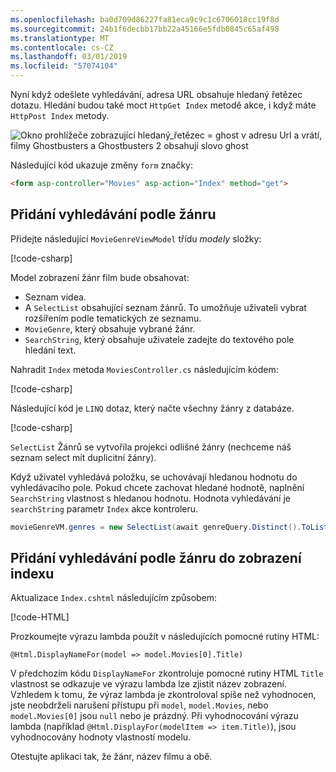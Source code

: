```yaml
---
ms.openlocfilehash: ba0d709d86227fa81eca9c9c1c6706018cc19f8d
ms.sourcegitcommit: 24b1f6decbb17bb22a45166e5fdb0845c65af498
ms.translationtype: MT
ms.contentlocale: cs-CZ
ms.lasthandoff: 03/01/2019
ms.locfileid: "57074104"
---
```

<!--
[!code-html[](~/tutorials/first-mvc-app/start-mvc/sample/MvcMovie/Views/Shared/_Layout.cshtml?highlight=7,31)]


[!code-csharp[](~/tutorials/first-mvc-app/start-mvc/sample/MvcMovie/Controllers/MoviesController.cs?name=snippet_1stSearch)]

[!code-csharp[](~/tutorials/first-mvc-app/start-mvc/sample/MvcMovie/Controllers/MoviesController.cs?name=snippet_SearchNull)]

![Index view](~/tutorials/first-mvc-app/search/_static/ghost.png)


[!code-csharp[](~/tutorials/first-mvc-app/start-mvc/sample/MvcMovie/Startup.cs?highlight=5&name=snippet_1)]

--> 

Nyní když odešlete vyhledávání, adresa URL obsahuje hledaný řetězec dotazu. Hledání budou také moct `HttpGet Index` metodě akce, i když máte `HttpPost Index` metody.

![Okno prohlížeče zobrazující hledaný_řetězec = ghost v adresu Url a vrátí, filmy Ghostbusters a Ghostbusters 2 obsahují slovo ghost](~/tutorials/first-mvc-app/search/_static/search_get.png)

Následující kód ukazuje změny `form` značky:

```html
<form asp-controller="Movies" asp-action="Index" method="get">
   ```

## <a name="adding-search-by-genre"></a>Přidání vyhledávání podle žánru

Přidejte následující `MovieGenreViewModel` třídu *modely* složky:

[!code-csharp[](~/tutorials/first-mvc-app/start-mvc/sample/MvcMovie/Models/MovieGenreViewModel.cs)]

Model zobrazení žánr film bude obsahovat:

   * Seznam videa.
   * A `SelectList` obsahující seznam žánrů. To umožňuje uživateli vybrat rozšířením podle tematických ze seznamu.
   * `MovieGenre`, který obsahuje vybrané žánr.
   * `SearchString`, který obsahuje uživatele zadejte do textového pole hledání text.

Nahradit `Index` metoda `MoviesController.cs` následujícím kódem:

[!code-csharp[](~/tutorials/first-mvc-app/start-mvc/sample/MvcMovie/Controllers/MoviesController.cs?name=snippet_SearchGenre)]

Následující kód je `LINQ` dotaz, který načte všechny žánry z databáze.

[!code-csharp[](~/tutorials/first-mvc-app/start-mvc/sample/MvcMovie/Controllers/MoviesController.cs?name=snippet_LINQ)]

`SelectList` Žánrů se vytvořila projekci odlišné žánry (nechceme náš seznam select mít duplicitní žánry).

Když uživatel vyhledává položku, se uchovávají hledanou hodnotu do vyhledávacího pole. Pokud chcete zachovat hledané hodnotě, naplnění `SearchString` vlastnost s hledanou hodnotu. Hodnota vyhledávání je `searchString` parametr `Index` akce kontroleru.

```csharp
movieGenreVM.genres = new SelectList(await genreQuery.Distinct().ToListAsync())
```

## <a name="adding-search-by-genre-to-the-index-view"></a>Přidání vyhledávání podle žánru do zobrazení indexu

Aktualizace `Index.cshtml` následujícím způsobem:

[!code-HTML[](~/tutorials/first-mvc-app/start-mvc/sample/MvcMovie/Views/Movies/IndexFormGenreNoRating.cshtml?highlight=1,15,16,17,28,31,34,37,43)]

Prozkoumejte výrazu lambda použít v následujících pomocné rutiny HTML:

`@Html.DisplayNameFor(model => model.Movies[0].Title)`
 
V předchozím kódu `DisplayNameFor` zkontroluje pomocné rutiny HTML `Title` vlastnost se odkazuje ve výrazu lambda lze zjistit název zobrazení. Vzhledem k tomu, že výraz lambda je zkontroloval spíše než vyhodnocen, jste neobdrželi narušení přístupu při `model`, `model.Movies`, nebo `model.Movies[0]` jsou `null` nebo je prázdný. Při vyhodnocování výrazu lambda (například `@Html.DisplayFor(modelItem => item.Title)`), jsou vyhodnocovány hodnoty vlastností modelu.

Otestujte aplikaci tak, že žánr, název filmu a obě.
